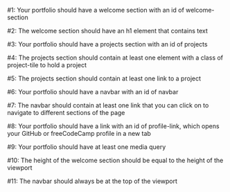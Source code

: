 #1: Your portfolio should have a welcome section with an id of welcome-section

#2: The welcome section should have an h1 element that contains text

#3: Your portfolio should have a projects section with an id of projects

#4: The projects section should contain at least one element with a class of project-tile to hold a project

#5: The projects section should contain at least one link to a project

#6: Your portfolio should have a navbar with an id of navbar

#7: The navbar should contain at least one link that you can click on to navigate to different sections of the page

#8: Your portfolio should have a link with an id of profile-link, which opens your GitHub or freeCodeCamp profile in a new tab

#9: Your portfolio should have at least one media query

#10: The height of the welcome section should be equal to the height of the viewport

#11: The navbar should always be at the top of the viewport